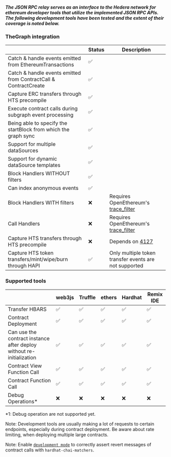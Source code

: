 ##### The JSON RPC relay serves as an interface to the Hedera network for ethereum developer tools that utilize the implemented JSON RPC APIs. The following development tools have been tested and the extent of their coverage is noted below.

### TheGraph integration

|                                                                  | Status | Description                                                                                              |
| ---------------------------------------------------------------- | ------ | -------------------------------------------------------------------------------------------------------- |
| Catch & handle events emitted from EthereumTransactions          | ✅     |
| Catch & handle events emitted from ContractCall & ContractCreate | ✅     |
| Capture ERC transfers through HTS precompile                     | ✅     |
| Execute contract calls during subgraph event processing          | ✅     |
| Being able to specify the startBlock from which the graph sync   | ✅     |
| Support for multiple dataSources                                 | ✅     |
| Support for dynamic dataSource templates                         | ✅     |
| Block Handlers WITHOUT filters                                   | ✅     |
| Can index anonymous events                                       | ✅     |
| Block Handlers WITH filters                                      | ❌     | Requires ОpenЕthereum's [trace_filter](https://openethereum.github.io/JSONRPC-trace-module#trace_filter) |
| Call Handlers                                                    | ❌     | Requires ОpenЕthereum's [trace_filter](https://openethereum.github.io/JSONRPC-trace-module#trace_filter) |
| Capture HTS transfers through HTS precompile                     | ❌     | Depends on [4127](https://github.com/hashgraph/hedera-services/issues/4127)                              |
| Capture HTS token transfers/mint/wipe/burn through HAPI          | ✅     | Only multiple token transfer events are not supported                                                    |

### Supported tools

|                                                                      | web3js | Truffle | ethers | Hardhat | Remix IDE |
| -------------------------------------------------------------------- | ------ | ------- | ------ | ------- | --------- |
| Transfer HBARS                                                       | ✅     | ✅      | ✅     | ✅      | ✅        |
| Contract Deployment                                                  | ✅     | ✅      | ✅     | ✅      | ✅        |
| Can use the contract instance after deploy without re-initialization | ✅     | ✅      | ✅     | ✅      | ✅        |
| Contract View Function Call                                          | ✅     | ✅      | ✅     | ✅      | ✅        |
| Contract Function Call                                               | ✅     | ✅      | ✅     | ✅      | ✅        |
| Debug Operations\*                                                   | ❌     | ❌      | ❌     | ❌      | ❌        |

\*1: Debug operation are not supported yet.

Note:
Development tools are usually making a lot of requests to certain endpoints, especially during contract deployment. Be aware about rate limiting, when deploying multiple large contracts.

Note:
Enable [`development mode`](../docs/dev-mode.md) to correctly assert revert messages of contract calls with `hardhat-chai-matchers`.
